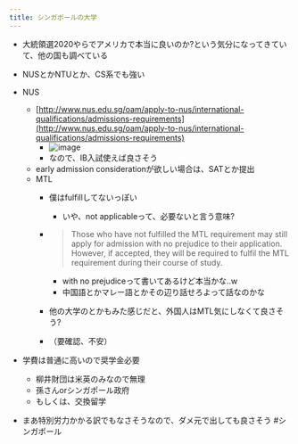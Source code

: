 ```yaml
---
title: シンガポールの大学
---
```


* 大統領選2020やらでアメリカで本当に良いのか?という気分になってきていて、他の国も調べている

* NUSとかNTUとか、CS系でも強い

* NUS
  
  * [http://www.nus.edu.sg/oam/apply-to-nus/international-qualifications/admissions-requirements](http://www.nus.edu.sg/oam/apply-to-nus/international-qualifications/admissions-requirements)
    * ![image](https://gyazo.com/d7f2cc1ab023a2d03eec3ffbb373d88d/thumb/1000)
    * なので、IB入試使えば良さそう
  * early admission considerationが欲しい場合は、SATとか提出
  * MTL
    * 僕はfulfillしてないっぽい
      * いや、not applicableって、必要ないと言う意味?
    * 
       > 
       > Those who have not fulfilled the MTL requirement may still apply for admission with no prejudice to their application. However, if accepted, they will be required to fulfil the MTL requirement during their course of study.
      
      * with no prejudiceって書いてあるけど本当かな..w
      * 中国語とかマレー語とかその辺り話せろよって話なのかな
    * 他の大学のとかもみた感じだと、外国人はMTL気にしなくて良さそう?
    * （要確認、不安）
* 学費は普通に高いので奨学金必要
  
  * 柳井財団は米英のみなので無理
  * 孫さんorシンガポール政府
  * もしくは、交換留学
* まあ特別労力かかる訳でもなさそうなので、ダメ元で出しても良さそう
  \#シンガポール

